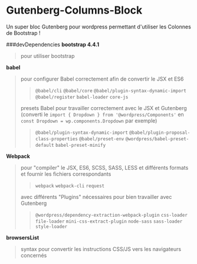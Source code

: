 # Gutenberg-Columns-Block
Un super bloc Gutenberg pour wordpress permettant d'utiliser les Colonnes de Bootstrap !

###devDependencies
**bootstrap 4.4.1**
>pour utiliser bootstrap

**babel**
>pour configurer Babel correctement afin de convertir le JSX et ES6
>>`@babel/cli`
>>`@babel/core`
>>`@babel/plugin-syntax-dynamic-import`
>>`@babel/register`
>>`babel-loader`
>>`core-js`
>
>presets Babel pour travailler correctement avec le JSX et Gutenberg
(converti le `import { Dropdown } from '@wordpress/Components'` en `const Dropdown = wp.components.Dropdown` par exemple)
>>`@babel/plugin-syntax-dynamic-import`
>>`@babel/plugin-proposal-class-properties`
>>`@babel/preset-env`
>>`@wordpress/babel-preset-default`
>>`babel-preset-minify`

**Webpack**
> pour "compiler" le JSX, ES6, SCSS, SASS, LESS et différents formats
>et fournir les fichiers correspondants
>>`webpack`
>>`webpack-cli`
>>`request`
>
> avec différents "Plugins" nécessaires pour bien travailler avec Gutenberg
>>`@wordpress/dependency-extraction-webpack-plugin`
>>`css-loader`
>>`file-loader`
>>`mini-css-extract-plugin`
>>`node-sass`
>>`sass-loader`
>>`style-loader`

**browsersList**
> syntax pour convertir les instructions CSS/JS vers les navigateurs concernés